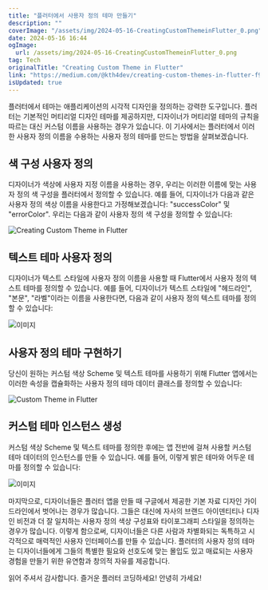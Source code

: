 ```yaml
---
title: "플러터에서 사용자 정의 테마 만들기"
description: ""
coverImage: "/assets/img/2024-05-16-CreatingCustomThemeinFlutter_0.png"
date: 2024-05-16 16:44
ogImage:
  url: /assets/img/2024-05-16-CreatingCustomThemeinFlutter_0.png
tag: Tech
originalTitle: "Creating Custom Theme in Flutter"
link: "https://medium.com/@kth4dev/creating-custom-themes-in-flutter-f9dbced59124"
isUpdated: true
---
```


플러터에서 테마는 애플리케이션의 시각적 디자인을 정의하는 강력한 도구입니다. 플러터는 기본적인 머티리얼 디자인 테마를 제공하지만, 디자이너가 머티리얼 테마의 규칙을 따르는 대신 커스텀 이름을 사용하는 경우가 있습니다. 이 기사에서는 플러터에서 이러한 사용자 정의 이름을 수용하는 사용자 정의 테마를 만드는 방법을 살펴보겠습니다.

## 색 구성 사용자 정의

디자이너가 색상에 사용자 지정 이름을 사용하는 경우, 우리는 이러한 이름에 맞는 사용자 정의 색 구성을 플러터에서 정의할 수 있습니다. 예를 들어, 디자이너가 다음과 같은 사용자 정의 색상 이름을 사용한다고 가정해보겠습니다: "successColor" 및 "errorColor". 우리는 다음과 같이 사용자 정의 색 구성을 정의할 수 있습니다:

![Creating Custom Theme in Flutter](/assets/img/2024-05-16-CreatingCustomThemeinFlutter_0.png)

<!-- seedividend - 사각형 -->

<ins class="adsbygoogle"
     style="display:block"
     data-ad-client="ca-pub-4877378276818686"
     data-ad-slot="1898504329"
     data-ad-format="auto"
     data-full-width-responsive="true"></ins>

<script>
     (adsbygoogle = window.adsbygoogle || []).push({});
</script>

## 텍스트 테마 사용자 정의

디자이너가 텍스트 스타일에 사용자 정의 이름을 사용할 때 Flutter에서 사용자 정의 텍스트 테마를 정의할 수 있습니다. 예를 들어, 디자이너가 텍스트 스타일에 "헤드라인", "본문", "라벨"이라는 이름을 사용한다면, 다음과 같이 사용자 정의 텍스트 테마를 정의할 수 있습니다:

![이미지](/assets/img/2024-05-16-CreatingCustomThemeinFlutter_1.png)

## 사용자 정의 테마 구현하기

<!-- seedividend - 사각형 -->

<ins class="adsbygoogle"
     style="display:block"
     data-ad-client="ca-pub-4877378276818686"
     data-ad-slot="1898504329"
     data-ad-format="auto"
     data-full-width-responsive="true"></ins>

<script>
     (adsbygoogle = window.adsbygoogle || []).push({});
</script>

당신이 원하는 커스텀 색상 Scheme 및 텍스트 테마를 사용하기 위해 Flutter 앱에서는 이러한 속성을 캡슐화하는 사용자 정의 테마 데이터 클래스를 정의할 수 있습니다:

![Custom Theme in Flutter](/assets/img/2024-05-16-CreatingCustomThemeinFlutter_2.png)

## 커스텀 테마 인스턴스 생성

커스텀 색상 Scheme 및 텍스트 테마를 정의한 후에는 앱 전반에 걸쳐 사용할 커스텀 테마 데이터의 인스턴스를 만들 수 있습니다. 예를 들어, 이렇게 밝은 테마와 어두운 테마를 정의할 수 있습니다:

<!-- seedividend - 사각형 -->

<ins class="adsbygoogle"
     style="display:block"
     data-ad-client="ca-pub-4877378276818686"
     data-ad-slot="1898504329"
     data-ad-format="auto"
     data-full-width-responsive="true"></ins>

<script>
     (adsbygoogle = window.adsbygoogle || []).push({});
</script>

![이미지](/assets/img/2024-05-16-CreatingCustomThemeinFlutter_3.png)

마지막으로, 디자이너들은 플러터 앱을 만들 때 구글에서 제공한 기본 자료 디자인 가이드라인에서 벗어나는 경우가 많습니다. 그들은 대신에 자사의 브랜드 아이덴티티나 디자인 비전과 더 잘 일치하는 사용자 정의 색상 구성표와 타이포그래피 스타일을 정의하는 경우가 많습니다. 이렇게 함으로써, 디자이너들은 다른 사람과 차별화되는 독특하고 시각적으로 매력적인 사용자 인터페이스를 만들 수 있습니다. 플러터의 사용자 정의 테마는 디자이너들에게 그들의 특별한 필요와 선호도에 맞는 몰입도 있고 매료되는 사용자 경험을 만들기 위한 유연함과 창의적 자유를 제공합니다.

읽어 주셔서 감사합니다. 즐거운 플러터 코딩하세요! 안녕히 가세요!
